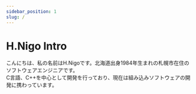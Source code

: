 ```yaml
---
sidebar_position: 1
slug: /
---
```


# H.Nigo Intro

こんにちは、私の名前はH.Nigoです。北海道出身1984年生まれの札幌市在住のソフトウェアエンジニアです。  
C言語、C++を中心として開発を行っており、現在は組み込みソフトウェアの開発に携わっています。



